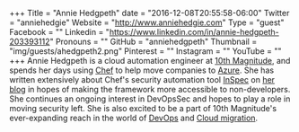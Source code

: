 +++
Title = "Annie Hedgpeth"
date = "2016-12-08T20:55:58-06:00"
Twitter = "anniehedgie"
Website = "http://www.anniehedgie.com"
Type = "guest"
Facebook = ""
Linkedin = "https://www.linkedin.com/in/annie-hedgpeth-203393112"
Pronouns = ""
GitHub = "anniehedgpeth"
Thumbnail = "img/guests/ahedgpeth2.png"
Pinterest = ""
Instagram = ""
YouTube = ""
+++
Annie Hedgpeth is a cloud automation engineer at [10th Magnitude](https://www.10thmagnitude.com/), and spends her days using [Chef](https://www.chef.io/) to help move companies to [Azure](https://www.10thmagnitude.com/azure-magnitude-planner). She has written extensively about Chef&#39;s security automation tool [InSpec](https://www.inspec.io/) on [her blog](http://www.anniehedgie.com/) in hopes of making the framework more accessible to non-developers. She continues an ongoing interest in DevOpsSec and hopes to play a role in moving security left. She is also excited to be a part of 10th Magnitude&#39;s ever-expanding reach in the world of [DevOps](https://www.10thmagnitude.com/solutions/devops-automation-continuous-delivery/) and [Cloud migration](https://www.10thmagnitude.com/solutions/azure-migration-and-data-center-transformation/). 
